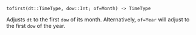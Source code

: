 ```
tofirst(dt::TimeType, dow::Int; of=Month) -> TimeType
```

Adjusts `dt` to the first `dow` of its month. Alternatively, `of=Year` will adjust to the first `dow` of the year.
